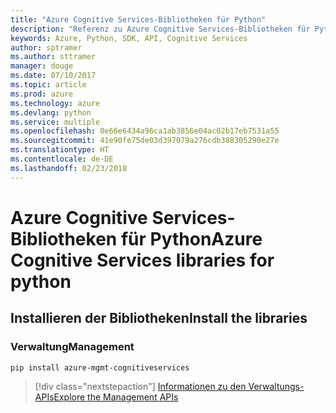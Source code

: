 ```yaml
---
title: "Azure Cognitive Services-Bibliotheken für Python"
description: "Referenz zu Azure Cognitive Services-Bibliotheken für Python"
keywords: Azure, Python, SDK, API, Cognitive Services
author: sptramer
ms.author: sttramer
manager: douge
ms.date: 07/10/2017
ms.topic: article
ms.prod: azure
ms.technology: azure
ms.devlang: python
ms.service: multiple
ms.openlocfilehash: 0e66e6434a96ca1ab3856e04ac02b17eb7531a55
ms.sourcegitcommit: 41e90fe75de03d397079a276cdb388305290e27e
ms.translationtype: HT
ms.contentlocale: de-DE
ms.lasthandoff: 02/23/2018
---
```

# <a name="azure-cognitive-services-libraries-for-python"></a><span data-ttu-id="a9188-104">Azure Cognitive Services-Bibliotheken für Python</span><span class="sxs-lookup"><span data-stu-id="a9188-104">Azure Cognitive Services libraries for python</span></span>

## <a name="install-the-libraries"></a><span data-ttu-id="a9188-105">Installieren der Bibliotheken</span><span class="sxs-lookup"><span data-stu-id="a9188-105">Install the libraries</span></span>


### <a name="management"></a><span data-ttu-id="a9188-106">Verwaltung</span><span class="sxs-lookup"><span data-stu-id="a9188-106">Management</span></span>

```bash
pip install azure-mgmt-cognitiveservices
```
> [!div class="nextstepaction"]
> [<span data-ttu-id="a9188-107">Informationen zu den Verwaltungs-APIs</span><span class="sxs-lookup"><span data-stu-id="a9188-107">Explore the Management APIs</span></span>](/python/api/overview/azure/cognitiveservices/management)